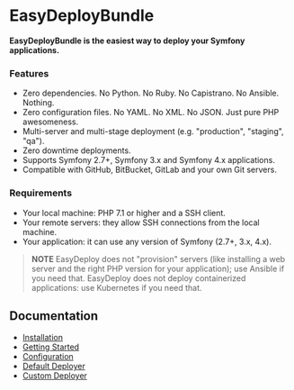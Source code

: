 EasyDeployBundle
================

**EasyDeployBundle is the easiest way to deploy your Symfony applications.**

### Features

  * Zero dependencies. No Python. No Ruby. No Capistrano. No Ansible. Nothing.
  * Zero configuration files. No YAML. No XML. No JSON. Just pure PHP awesomeness.
  * Multi-server and multi-stage deployment (e.g. "production", "staging", "qa").
  * Zero downtime deployments.
  * Supports Symfony 2.7+, Symfony 3.x and Symfony 4.x applications.
  * Compatible with GitHub, BitBucket, GitLab and your own Git servers.

### Requirements

  * Your local machine: PHP 7.1 or higher and a SSH client.
  * Your remote servers: they allow SSH connections from the local machine.
  * Your application: it can use any version of Symfony (2.7+, 3.x, 4.x).

> **NOTE**
> EasyDeploy does not "provision" servers (like installing a web server and the
> right PHP version for your application); use Ansible if you need that.
> EasyDeploy does not deploy containerized applications: use Kubernetes if you
> need that.

Documentation
-------------

* [Installation](doc/installation.md)
* [Getting Started](doc/getting-started.md)
* [Configuration](doc/configuration.md)
* [Default Deployer](doc/default-deployer.md)
* [Custom Deployer](doc/custom-deployer.md)
